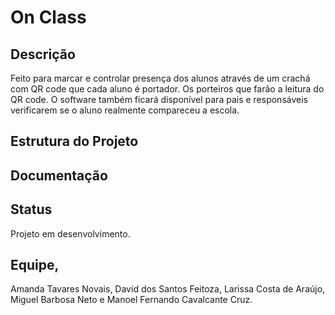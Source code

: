 # On Class

## Descrição
Feito para marcar e controlar presença dos alunos através de um crachá com QR code que cada aluno é portador. Os porteiros que farão a leitura do QR code. O software também ficará disponível para pais e responsáveis verificarem se o aluno realmente compareceu a escola.

## Estrutura do Projeto


## Documentação


## Status
Projeto em desenvolvimento.

## Equipe, 
Amanda Tavares Novais, David dos Santos Feitoza, Larissa Costa de Araújo, Miguel Barbosa Neto e Manoel Fernando Cavalcante Cruz.

